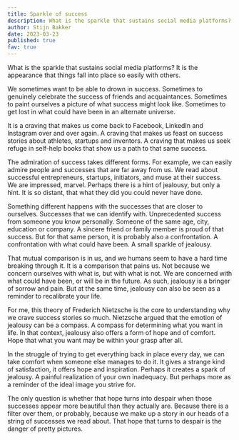 ```yaml
---
title: Sparkle of success
description: What is the sparkle that sustains social media platforms? It is the appearance that things fall into place so easily with others.
author: Stijn Bakker
date: 2023-03-23
published: true
fav: true
---
```


What is the sparkle that sustains social media platforms? It is the appearance that things fall into place so easily with others.

We sometimes want to be able to drown in success. Sometimes to genuinely celebrate the success of friends and acquaintances. Sometimes to paint ourselves a picture of what success might look like. Sometimes to get lost in what could have been in an alternate universe.

It is a craving that makes us come back to Facebook, LinkedIn and Instagram over and over again. A craving that makes us feast on success stories about athletes, startups and inventors. A craving that makes us seek refuge in self-help books that show us a path to that same success.

The admiration of success takes different forms. For example, we can easily admire people and successes that are far away from us. We read about successful entrepreneurs, startups, initiators, and muse at their success. We are impressed, marvel. Perhaps there is a hint of jealousy, but only a hint. It is so distant, that what they did you could never have done.

Something different happens with the successes that are closer to ourselves. Successes that we can identify with. Unprecedented success from someone you know personally. Someone of the same age, city, education or company. A sincere friend or family member is proud of that success. But for that same person, it is probably also a confrontation. A confrontation with what could have been. A small sparkle of jealousy.

That mutual comparison is in us, and we humans seem to have a hard time breaking through it. It is a comparison that pains us. Not because we concern ourselves with what is, but with what is not. We are concerned with what could have been, or will be in the future. As such, jealousy is a bringer of sorrow and pain. But at the same time, jealousy can also be seen as a reminder to recalibrate your life.

For me, this theory of Frederich Nietzsche is the core to understanding why we crave success stories so much. Nietzsche argued that the emotion of jealousy can be a compass. A compass for determining what you want in life. In that context, jealousy also offers a form of hope and of comfort. Hope that what you want may be within your grasp after all.

In the struggle of trying to get everything back in place every day, we can take comfort when someone else manages to do it. It gives a strange kind of satisfaction, it offers hope and inspiration. Perhaps it creates a spark of jealousy. A painful realization of your own inadequacy. But perhaps more as a reminder of the ideal image you strive for.

The only question is whether that hope turns into despair when those successes appear more beautiful than they actually are. Because there is a filter over them, or probably, because we make up a story in our heads of a string of successes we read about. That hope that turns to despair is the danger of pretty pictures.
